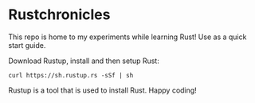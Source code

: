 # Rustchronicles
This repo is home to my experiments while learning Rust! 
Use as a quick start guide.

Download Rustup, install and then setup Rust:
```
curl https://sh.rustup.rs -sSf | sh
```
Rustup is a tool that is used to install Rust.
Happy coding!
